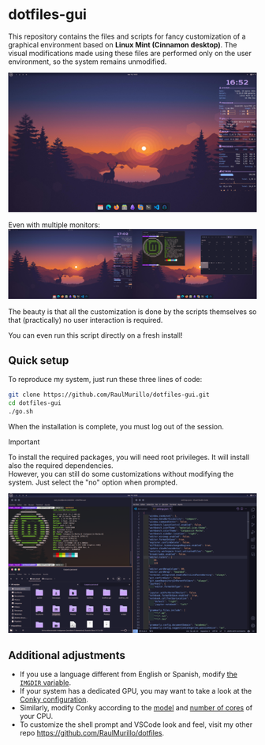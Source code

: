 # dotfiles-gui

This repository contains the files and scripts for fancy customization of a graphical environment based on **Linux Mint (Cinnamon desktop)**. The visual modifications made using these files are performed only on the user environment, so the system remains unmodified.

![Screenshot](preview/idle.png)

Even with multiple monitors:
![Screenshot](preview/double_screen.png)

The beauty is that all the customization is done by the scripts themselves so that (practically) no user interaction is required.

You can even run this script directly on a fresh install!

## Quick setup

To reproduce my system, just run these three lines of code:
```bash
git clone https://github.com/RaulMurillo/dotfiles-gui.git
cd dotfiles-gui
./go.sh
```
When the installation is complete, you must log out of the session.

> [!Important]  
> To install the required packages, you will need root privileges. It will install also the required dependencies.   
> However, you can still do some customizations without modifying the system. Just select the "no" option when prompted.

![Screenshot](preview/apps.png)


## Additional adjustments

- If you use a language different from English or Spanish, modify [the `IMGDIR` variable](desktop_setup.sh#L87).
- If your system has a dedicated GPU, you may want to take a look at the [Conky configuration](conky/panel/conkyrc.conf#160).
- Similarly, modify Conky according to the [model](conky/panel/conkyrc.conf#143) and [number of cores](conky/panel/conkyrc.conf#149) of your CPU.
- To customize the shell prompt and VSCode look and feel, visit my other repo https://github.com/RaulMurillo/dotfiles.
